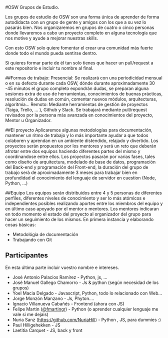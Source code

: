 #OSW Grupos de Estudio. 

Los grupos de estudio de OSW son una forma única de aprender de forma autodidacta
con un grupo de gente y amigos con los que a su vez lo pasarás bien. Nos organizaremos
en grupos de cuatro o cinco personas donde llevaremos a cabo un proyecto completo en alguna
tecnología que nos motive y ayude a mejorar nuestras skills.

Con esto OSW solo quiere fomentar el crear una comunidad más fuerte donde todo el mundo pueda
sentirse dentro.

Si quieres formar parte de él tan solo tienes que hacer un pull/request a este repositorio e incluir tu nombre al final.

##Formas de trabajo:
Presencial: Se realizará con una periodicidad mensual o en su defecto durante cada OSW, dónde durante aproximadamente 30 -45 minutos el grupo completo expondrán dudas, se preparan alguna sesiones extra de uso de herramientas, conocimientos de buenas prácticas, resolución de dudas en común, comentar nuevos módulos, arquitecturas, algoritmia...
Remoto: Mediante herramientas de gestión de proyectos (Taiga, Trello, ... ), Github y Slack. Se trabajará mediante pull/request revisados por la persona más avanzada en conocimientos del proyecto, Mentor u Organizador.

##El proyecto
Aplicaremos algunas metodologías para documentación, mantener un ritmo de trabajo y lo más importante ayudar a que todos colaboren y aprendan en un ambiente distendido, relajado y divertido.
Los proyectos serán propuestos por los mentores y será un reto que deberán afrotar entre dos equipos haciendo diferentes partes del mismo y coordinandose entre ellos. Los proyectos pasarán por varias fases, tales como diseño de arquitectura, modelado de base de datos, programación del Back-end y programación del Front-end, la duración del grupo de trabajo será de aproximadamente 3 meses para trabajar bien en profundidad el conocimiento del lenguaje de servidor en cuestion (Node, Python, ...)

##Equipo
Los equipos serán distribuidos entre 4 y 5 personas de diferentes perfiles, diferentes niveles de conocimiento y ser lo más atómicos e independientes posibles realizando aportes entre los miembros del equipo y en último caso apoyado por el mentor o mentores. Los mentores indicaran en todo momento el estado del proyecto al organizador del grupo para hacer un seguimiento de los mismos.
En primera instancia y elaborando cosas básicas:
- Metodológia de documentación
- Trabajando con Git

## Participantes
En esta última parte incluir vuestro nombre e intereses.

- José Antonio Palacios Ramírez - Python, js, ...
- José Manuel Gallego Chamorro - Js & python (según necesidad de los grupos)
- Yoel Macia Delgado - Javascript, Python, todo lo relacionado con Web...
- Jorge Monzón Manzano - Js, Phyton.... 
- Ignacio Villanueva Cabañés - Frontend (ahora con JS)
- Felipe Martin ([@fmartingr](https://github.com/fmartingr)) - Python (o aprender cualquier lenguaje me vale si me dejais)
- Nuria Sanz (https://github.com/NuriaHill) - Python , JS, para dummies :)
- Paul Hilligehekken - JS
- Laetitia Carquet - JS, back y front


